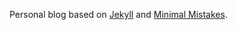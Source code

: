 Personal blog based on [Jekyll](https://jekyllrb.com/) and [Minimal Mistakes](https://mmistakes.github.io/minimal-mistakes/).
